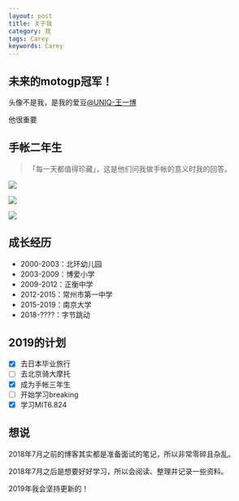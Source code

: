 ```yaml
---
layout: post
title: 关于我
category: 我
tags: Carey
keywords: Carey
---
```


## 未来的motogp冠军！

头像不是我，是我的爱豆[@UNIQ-王一博](https://weibo.com/u/5492443184)

他很重要

## 手帐二年生

> 「每一天都值得珍藏」，这是他们问我做手帐的意义时我的回答。

![](https://wx2.sinaimg.cn/mw690/767456e7ly1fqrisllindj20iy0iygnq.jpg)

![](https://wx3.sinaimg.cn/mw690/767456e7ly1fpo7142xf0j20ig0ig76g.jpg)

![](https://wx2.sinaimg.cn/mw690/767456e7gy1fuxv27vbdvj20kf0kf0vo.jpg)

## 成长经历
* 2000-2003：北环幼儿园
* 2003-2009：博爱小学
* 2009-2012：正衡中学
* 2012-2015：常州市第一中学
* 2015-2019：南京大学
* 2018-????：字节跳动

## 2019的计划
* [x] 去日本毕业旅行
* [ ] 去北京骑大摩托
* [x] 成为手帐三年生
* [ ] 开始学习breaking
* [x] 学习MIT6.824

## 想说
2018年7月之前的博客其实都是准备面试的笔记，所以非常零碎且杂乱。

2018年7月之后是想要好好学习，所以会阅读、整理并记录一些资料。

2019年我会坚持更新的！